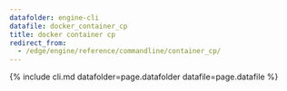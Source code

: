 ```yaml
---
datafolder: engine-cli
datafile: docker_container_cp
title: docker container cp
redirect_from:
  - /edge/engine/reference/commandline/container_cp/
---
```

<!--
This page is automatically generated from Docker's source code. If you want to
suggest a change to the text that appears here, open a ticket or pull request
in the source repository on GitHub:

https://github.com/docker/cli
-->

{% include cli.md datafolder=page.datafolder datafile=page.datafile %}
